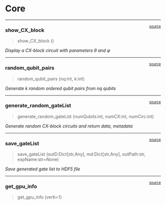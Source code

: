# Core


<!-- WARNING: THIS FILE WAS AUTOGENERATED! DO NOT EDIT! -->

------------------------------------------------------------------------

<a href="https://github.com/gzquse/qgear/blob/main/qgear/core.py#L16"
target="_blank" style="float:right; font-size:smaller">source</a>

### show_CX_block

>  show_CX_block ()

*Display a CX-block circuit with parameters θ and φ*

------------------------------------------------------------------------

<a href="https://github.com/gzquse/qgear/blob/main/qgear/core.py#L31"
target="_blank" style="float:right; font-size:smaller">source</a>

### random_qubit_pairs

>  random_qubit_pairs (nq:int, k:int)

*Generate k random ordered qubit pairs from nq qubits*

------------------------------------------------------------------------

<a href="https://github.com/gzquse/qgear/blob/main/qgear/core.py#L38"
target="_blank" style="float:right; font-size:smaller">source</a>

### generate_random_gateList

>  generate_random_gateList (numQubits:int, numCX:int, numCirc:int)

*Generate random CX-block circuits and return data, metadata*

------------------------------------------------------------------------

<a href="https://github.com/gzquse/qgear/blob/main/qgear/core.py#L64"
target="_blank" style="float:right; font-size:smaller">source</a>

### save_gateList

>  save_gateList (outD:Dict[str,Any], md:Dict[str,Any], outPath:str,
>                     expName:str=None)

*Save generated gate list to HDF5 file*

------------------------------------------------------------------------

<a href="https://github.com/gzquse/qgear/blob/main/qgear/core.py#L75"
target="_blank" style="float:right; font-size:smaller">source</a>

### get_gpu_info

>  get_gpu_info (verb=1)
